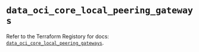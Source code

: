 # `data_oci_core_local_peering_gateways`

Refer to the Terraform Registory for docs: [`data_oci_core_local_peering_gateways`](https://registry.terraform.io/providers/oracle/oci/6.18.0/docs/data-sources/core_local_peering_gateways).
